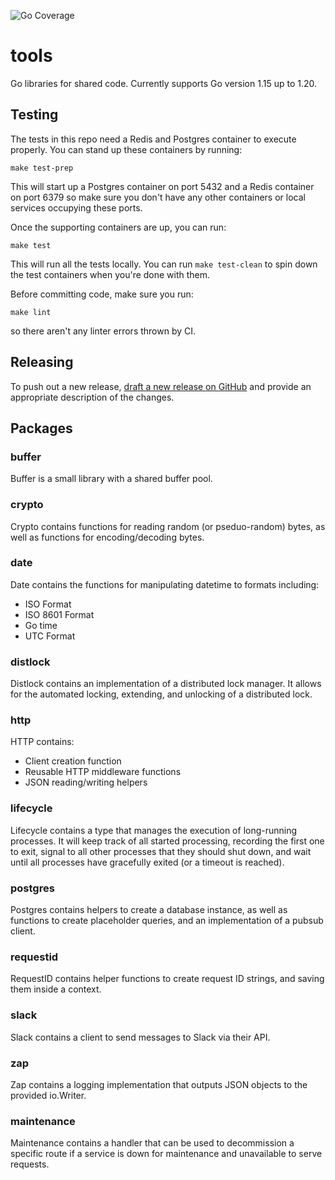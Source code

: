![Go Coverage](https://github.com/twitsprout/tools/wiki/coverage.svg)

# tools

Go libraries for shared code. Currently supports Go version 1.15 up to 1.20.

## Testing

The tests in this repo need a Redis and Postgres container to execute properly. You can stand up these containers by running:

```
make test-prep
```

This will start up a Postgres container on port 5432 and a Redis container on port 6379 so make sure you don't have any other containers or local services occupying these ports.

Once the supporting containers are up, you can run:

```
make test
```

This will run all the tests locally. You can run `make test-clean` to spin down the test containers when you're done with them.

Before committing code, make sure you run:

```
make lint
```

so there aren't any linter errors thrown by CI.

## Releasing

To push out a new release, [draft a new release on GitHub](https://github.com/twitsprout/tools/releases/new) and provide an appropriate description of the changes. 

## Packages

### buffer

Buffer is a small library with a shared buffer pool.

### crypto

Crypto contains functions for reading random (or pseduo-random) bytes, as well 
as functions for encoding/decoding bytes.

### date

Date contains the functions for manipulating datetime to formats including:
     
 * ISO Format    
 * ISO 8601 Format    
 * Go time      
 * UTC Format

### distlock

Distlock contains an implementation of a distributed lock manager. It allows for
the automated locking, extending, and unlocking of a distributed lock.

### http

HTTP contains:

 * Client creation function
 * Reusable HTTP middleware functions
 * JSON reading/writing helpers

### lifecycle

Lifecycle contains a type that manages the execution of long-running processes.
It will keep track of all started processing, recording the first one to exit,
signal to all other processes that they should shut down, and wait until all
processes have gracefully exited (or a timeout is reached).

### postgres

Postgres contains helpers to create a database instance, as well as functions
to create placeholder queries, and an implementation of a pubsub client.

### requestid

RequestID contains helper functions to create request ID strings, and saving
them inside a context.

### slack

Slack contains a client to send messages to Slack via their API.

### zap

Zap contains a logging implementation that outputs JSON objects to the provided
io.Writer.

### maintenance

Maintenance contains a handler that can be used to decommission a specific route
if a service is down for maintenance and unavailable to serve requests.
